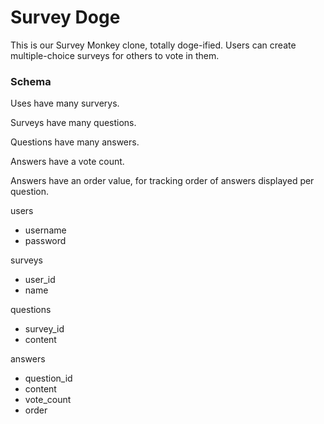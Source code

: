Survey Doge
============

This is our Survey Monkey clone, totally doge-ified. Users can create multiple-choice surveys for others to vote in them.


### Schema

Uses have many surverys.

Surveys have many questions.

Questions have many answers.

Answers have a vote count.

Answers have an order value, for tracking order of answers displayed per question.

users
+ username
+ password

surveys
+ user_id
+ name

questions
+ survey_id
+ content

answers
+ question_id
+ content
+ vote_count
+ order 
